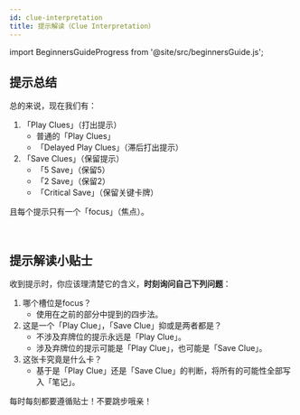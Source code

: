 ```yaml
---
id: clue-interpretation
title: 提示解读（Clue Interpretation）
---
```


import BeginnersGuideProgress from '@site/src/beginnersGuide.js';

<BeginnersGuideProgress id="clue-interpretation" />

## 提示总结

总的来说，现在我们有：

1. 「Play Clues」（打出提示）
    - 普通的「Play Clues」
    - 「Delayed Play Clues」（滞后打出提示）
1. 「Save Clues」（保留提示）
    - 「5 Save」（保留5）
    - 「2 Save」（保留2）
    - 「Critical Save」（保留关键卡牌）

且每个提示只有一个「focus」（焦点）。

<br />

## 提示解读小贴士

收到提示时，你应该理清楚它的含义，**时刻询问自己下列问题**：
1. 哪个槽位是focus？
    - 使用在之前的部分中提到的四步法。
1. 这是一个「Play Clue」，「Save Clue」抑或是两者都是？
    - 不涉及弃牌位的提示永远是「Play Clue」。
    - 涉及弃牌位的提示可能是「Play Clue」，也可能是「Save Clue」。
1. 这张卡究竟是什么卡？
    - 基于是「Play Clue」还是「Save Clue」的判断，将所有的可能性全部写入「笔记」。

每时每刻都要遵循贴士！不要跳步哦亲！
